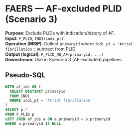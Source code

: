 ﻿# FAERS — AF-excluded PLID (Scenario 3)
**Purpose**: Exclude PLIDs with indication/history of AF.  
**Input**: `F_PLID`, `INDI(indi_pt)`.  
**Operation (MSIP)**: Collect `primaryid` where `indi_pt = 'Atrial fibrillation'`; subtract from PLID.  
**Output (logical)**: `F_PLID_NO_AF(primaryid, ...)`  
**Downstream**: Use in Scenario 3 (AF-excluded) pipelines.

## Pseudo-SQL
```sql
WITH af_ids AS (
  SELECT DISTINCT primaryid
  FROM INDI
  WHERE indi_pt = 'Atrial fibrillation'
)
SELECT p.*
FROM F_PLID p
LEFT JOIN af_ids a ON a.primaryid = p.primaryid
WHERE a.primaryid IS NULL;
```
